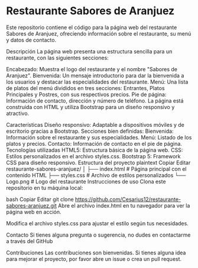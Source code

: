 # Restaurante Sabores de Aranjuez
Este repositorio contiene el código para la página web del restaurante Sabores de Aranjuez, ofreciendo información sobre el restaurante, su menú y datos de contacto.

Descripción
La página web presenta una estructura sencilla para un restaurante, con las siguientes secciones:

Encabezado: Muestra el logo del restaurante y el nombre "Sabores de Aranjuez".
Bienvenida: Un mensaje introductorio para dar la bienvenida a los usuarios y destacar las especialidades del restaurante.
Menú: Una lista de platos del menú divididos en tres secciones: Entrantes, Platos Principales y Postres, con sus respectivos precios.
Pie de página: Información de contacto, dirección y número de teléfono.
La página está construida con HTML y utiliza Bootstrap para un diseño responsivo y atractivo.

Características
Diseño responsivo: Adaptable a dispositivos móviles y de escritorio gracias a Bootstrap.
Secciones bien definidas:
Bienvenida: Información sobre el restaurante y sus especialidades.
Menú: Listado de los platos y precios.
Contacto: Información de contacto en el pie de página.
Tecnologías utilizadas
HTML5: Estructura básica de la página web.
CSS: Estilos personalizados en el archivo styles.css.
Bootstrap 5: Framework CSS para diseño responsivo.
Estructura del proyecto
plaintext
Copiar
Editar
restaurante-sabores-aranjuez/
│
├── index.html                # Página principal con el contenido HTML
├── styles.css                # Archivo de estilos personalizados
└── Logo.png                  # Logo del restaurante
Instrucciones de uso
Clona este repositorio en tu máquina local:

bash
Copiar
Editar
git clone https://github.com/Cesarius12/restaurante-sabores-aranjuez.git
Abre el archivo index.html en tu navegador para ver la página web en acción.

Modifica el archivo styles.css para ajustar el estilo según tus necesidades.

Contacto
Si tienes alguna pregunta o sugerencia, no dudes en contactarme a través del GitHub

Contribuciones
Las contribuciones son bienvenidas. Si tienes alguna idea para mejorar el proyecto, por favor abre un issue o crea un pull request.
